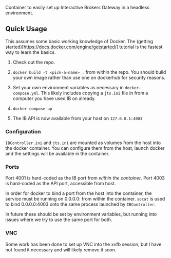 Container to easily set up Interactive Brokers Gateway in a headless environment.

## Quick Usage
This assumes some basic working knowledge of Docker. The (getting started)[https://docs.docker.com/engine/getstarted/] tutorial is the fastest way to learn the basics.

1) Check out the repo.

2) `docker build -t <pick-a-name> .` from within the repo. You should build your own image rather than use one on dockerhub for security reasons.

3) Set your own environment variables as necessary in `docker-compose.yml`. This likely includes copying a `jts.ini` file in from a computer you have used IB on already.

4) `docker-compose up`

5) The IB API is now available from your host on `127.0.0.1:4003`

### Configuration
`IBController.ini` and `jts.ini` are mounted as volumes from the host into the docker container. You can configure them from the host, launch docker and the settings will be available in the container.

### Ports
Port 4001 is hard-coded as the IB port from *within the container*.
Port 4003 is hard-coded as the API port, accessible from host.

In order for docker to bind a port from the host into the container, the service must be running on 0.0.0.0:<port> from within the container. `socat` is used to bind 0.0.0.0:4003 onto the same process launched by `IBController`.

In future these should be set by environment variables, but running into issues where we try to use the same port for both.

### VNC
Some work has been done to set up VNC into the xvfb session, but I have not found it necessary and will likely remove it soon.
